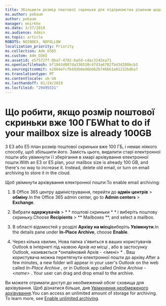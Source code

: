 ```yaml
---
title: Збільшити розмір поштової скриньки для підприємства рішенню щодо
ms.author: pebaum
author: pebaum
manager: mnirkhe
ms.date: 3/27/2018
ms.audience: Admin
ms.topic: article
ROBOTS: NOINDEX, NOFOLLOW
localization_priority: Priority
ms.collection: Adm_O365
ms.custom: Adm_O365
ms.assetid: e57572ff-0ba7-4782-ba5d-cdac3142ea71
ms.openlocfilehash: bf1843d007da336520c47d3a6782fb43d280bcb3
ms.sourcegitcommit: e2864efcfb493b6e46b662b746661a61232bdba7
ms.translationtype: MT
ms.contentlocale: uk-UA
ms.lasthandoff: 01/24/2019
ms.locfileid: "29495531"
---
```

# <a name="what-to-do-if-your-mailbox-size-is-already-100gb"></a><span data-ttu-id="e14a3-102">Що робити, якщо розмір поштової скриньки вже 100 ГБ</span><span class="sxs-lookup"><span data-stu-id="e14a3-102">What to do if your mailbox size is already 100GB</span></span>

<span data-ttu-id="e14a3-p101">З E3 або E5 план розмір поштової скриньки вже 100 ГБ, і немає ніякого способу, щоб збільшити його. Замість цього, видалити старі електронної пошти або увімкнути її зберігання в хмарі архівування електронної пошти.</span><span class="sxs-lookup"><span data-stu-id="e14a3-p101">With an E3 or E5 plan, your mailbox size is already 100 GB, and there's no way to increase it. Instead, delete old email, or turn on email archiving to store it in the cloud.</span></span> 
  
<span data-ttu-id="e14a3-105">Щоб увімкнути архівування електронної пошти:</span><span class="sxs-lookup"><span data-stu-id="e14a3-105">To enable email archiving:</span></span>
  
1. <span data-ttu-id="e14a3-106">В Office 365 центру адміністрування, перейти до **адмін центрів** \> **обміну**.</span><span class="sxs-lookup"><span data-stu-id="e14a3-106">In the Office 365 admin center, go to **Admin centers** \> **Exchange**.</span></span> 
    
2. <span data-ttu-id="e14a3-107">Вибрати **одержувачів** \> \* \* поштові скриньки \* \* і виберіть поштову скриньку.</span><span class="sxs-lookup"><span data-stu-id="e14a3-107">Choose **Recipients** \> \*\* Mailboxes \*\*, and select a mailbox.</span></span> 
    
3. <span data-ttu-id="e14a3-108">В області відомостей у розділі **Архіву на місці**виберіть **Увімкнути**.</span><span class="sxs-lookup"><span data-stu-id="e14a3-108">In the details pane under **In-Place Archive**, choose **Enable**.</span></span> 
    
4. <span data-ttu-id="e14a3-p102">Через кілька хвилин, Нова папка з'явиться в ваших користувачів Outlook в Інтернеті під назвою *Архів на місці* , або в застосунку Outlook, називається \*онлайновий Архів - \<імені\> \* . Ваш користувача можна перетягнути електронної пошти до архіву.</span><span class="sxs-lookup"><span data-stu-id="e14a3-p102">After a few minutes, a new folder will appear in your user's Outlook on the web called  *In-Place Archive*  , or in Outlook app called  *Online Archive - \<name\>*  . Your user can drag and drop email to the archive.</span></span> 
    
<span data-ttu-id="e14a3-p103">Ви можете отримати доступ до необмежений обсяг сховища для архівування. Щоб дізнатися більше, див [Увімкнення необмеженого архівування](https://support.office.com/en-us/article/enable-unlimited-archiving-in-office-365-admin-help-e2a789f2-9962-4960-9fd4-a00aa063559e).</span><span class="sxs-lookup"><span data-stu-id="e14a3-p103">You can access an unlimited amount of storage for archiving. To learn more, see [Enable unlimited archiving](https://support.office.com/en-us/article/enable-unlimited-archiving-in-office-365-admin-help-e2a789f2-9962-4960-9fd4-a00aa063559e).</span></span>
  

